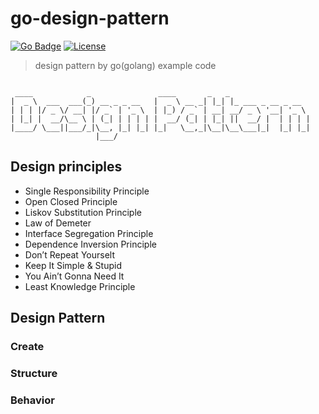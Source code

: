 go-design-pattern
===

[![Go Badge](https://img.shields.io/badge/go-v1.16-blue)](https://golang.org/)
[![License](https://img.shields.io/badge/License-Apache%202.0-blue.svg)](https://opensource.org/licenses/Apache-2.0)


> design pattern by go(golang) example code

```text

 ____            _               ____       _   _
|  _ \  ___  ___(_) __ _ _ __   |  _ \ __ _| |_| |_ ___ _ __ _ __
| | | |/ _ \/ __| |/ _` | '_ \  | |_) / _` | __| __/ _ \ '__| '_ \
| |_| |  __/\__ \ | (_| | | | | |  __/ (_| | |_| ||  __/ |  | | | |
|____/ \___||___/_|\__, |_| |_| |_|   \__,_|\__|\__\___|_|  |_| |_|
                   |___/
```

## Design principles

- Single Responsibility Principle
- Open Closed Principle
- Liskov Substitution Principle
- Law of Demeter
- Interface Segregation Principle
- Dependence Inversion Principle
- Don’t Repeat Yourselt
- Keep It Simple & Stupid
- You Ain’t Gonna Need It
- Least Knowledge Principle

## Design Pattern

### Create

### Structure

### Behavior
